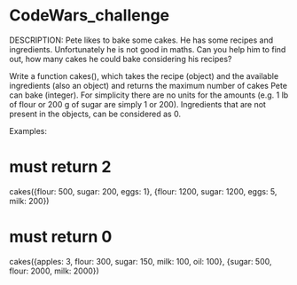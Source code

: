 # CodeWars_challenge

DESCRIPTION:
Pete likes to bake some cakes. He has some recipes and ingredients. Unfortunately he is not good in maths. Can you help him to find out, how many cakes he could bake considering his recipes?

Write a function cakes(), which takes the recipe (object) and the available ingredients (also an object) and returns the maximum number of cakes Pete can bake (integer). For simplicity there are no units for the amounts (e.g. 1 lb of flour or 200 g of sugar are simply 1 or 200). Ingredients that are not present in the objects, can be considered as 0.

Examples:

# must return 2
cakes({flour: 500, sugar: 200, eggs: 1}, {flour: 1200, sugar: 1200, eggs: 5, milk: 200})
# must return 0
cakes({apples: 3, flour: 300, sugar: 150, milk: 100, oil: 100}, {sugar: 500, flour: 2000, milk: 2000})
